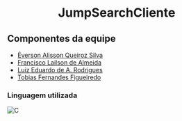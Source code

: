 <h1 align="center">JumpSearchCliente</h1>

## Componentes da equipe
- [Éverson Alisson Queiroz Silva](https://github.com/Everson-Alisson)
- [Francisco Lailson de Almeida](https://github.com/lailsonzw)
- [Luiz Eduardo de A. Rodrigues](https://github.com/LuizEdu-AR)
- [Tobias Fernandes Figueiredo](https://github.com/Tobias-fernandes)


### Linguagem utilizada

![C](https://img.shields.io/badge/C-007ACC?style=for-the-badge&logo=C&logoColor=white)&nbsp;
